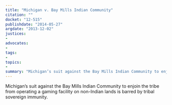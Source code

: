 ```yaml
---
title: "Michigan v. Bay Mills Indian Community"
citation: ""
docket: "12-515"
publishdate: "2014-05-27"
argdate: "2013-12-02"
justices:
- 
advocates:
- 
tags:
- 
topics:
- 
summary: "Michigan’s suit against the Bay Mills Indian Community to enjoin the tribe from operating a gaming facility on non-Indian lands is barred by tribal sovereign immunity."
---
```

Michigan’s suit against the Bay Mills Indian Community to enjoin the tribe from operating a gaming facility on non-Indian lands is barred by tribal sovereign immunity.

